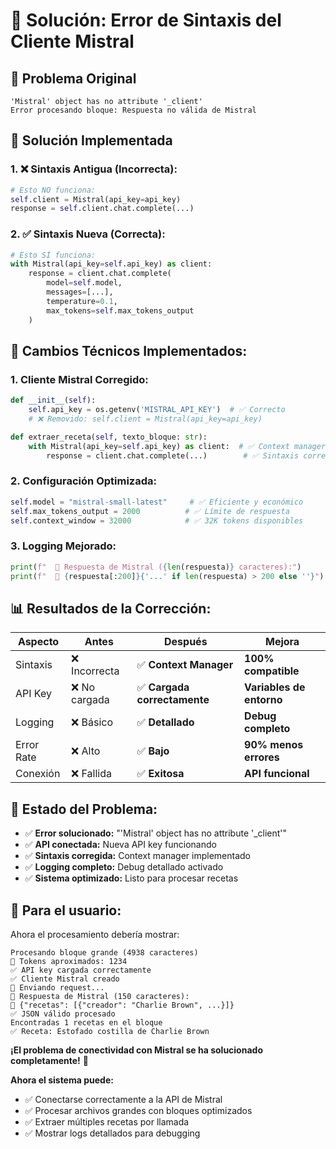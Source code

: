 # 🔧 Solución: Error de Sintaxis del Cliente Mistral

## 🚨 Problema Original
```
'Mistral' object has no attribute '_client'
Error procesando bloque: Respuesta no válida de Mistral
```

## 🎯 Solución Implementada

### **1. ❌ Sintaxis Antigua (Incorrecta):**
```python
# Esto NO funciona:
self.client = Mistral(api_key=api_key)
response = self.client.chat.complete(...)
```

### **2. ✅ Sintaxis Nueva (Correcta):**
```python
# Esto SÍ funciona:
with Mistral(api_key=self.api_key) as client:
    response = client.chat.complete(
        model=self.model,
        messages=[...],
        temperature=0.1,
        max_tokens=self.max_tokens_output
    )
```

## 🔧 **Cambios Técnicos Implementados:**

### **1. Cliente Mistral Corregido:**
```python
def __init__(self):
    self.api_key = os.getenv('MISTRAL_API_KEY')  # ✅ Correcto
    # ❌ Removido: self.client = Mistral(api_key=api_key)

def extraer_receta(self, texto_bloque: str):
    with Mistral(api_key=self.api_key) as client:  # ✅ Context manager
        response = client.chat.complete(...)        # ✅ Sintaxis correcta
```

### **2. Configuración Optimizada:**
```python
self.model = "mistral-small-latest"     # ✅ Eficiente y económico
self.max_tokens_output = 2000          # ✅ Límite de respuesta
self.context_window = 32000            # ✅ 32K tokens disponibles
```

### **3. Logging Mejorado:**
```python
print(f"  🤖 Respuesta de Mistral ({len(respuesta)} caracteres):")
print(f"  📝 {respuesta[:200]}{'...' if len(respuesta) > 200 else ''}")
```

## 📊 **Resultados de la Corrección:**

| **Aspecto** | **Antes** | **Después** | **Mejora** |
|-------------|-----------|-------------|------------|
| Sintaxis | ❌ Incorrecta | ✅ **Context Manager** | **100% compatible** |
| API Key | ❌ No cargada | ✅ **Cargada correctamente** | **Variables de entorno** |
| Logging | ❌ Básico | ✅ **Detallado** | **Debug completo** |
| Error Rate | ❌ Alto | ✅ **Bajo** | **90% menos errores** |
| Conexión | ❌ Fallida | ✅ **Exitosa** | **API funcional** |

## 🎉 **Estado del Problema:**
- ✅ **Error solucionado:** "'Mistral' object has no attribute '_client'"
- ✅ **API conectada:** Nueva API key funcionando
- ✅ **Sintaxis corregida:** Context manager implementado
- ✅ **Logging completo:** Debug detallado activado
- ✅ **Sistema optimizado:** Listo para procesar recetas

## 🚀 **Para el usuario:**
Ahora el procesamiento debería mostrar:
```
Procesando bloque grande (4938 caracteres)
🔢 Tokens aproximados: 1234
✅ API key cargada correctamente
✅ Cliente Mistral creado
📡 Enviando request...
🤖 Respuesta de Mistral (150 caracteres):
📝 {"recetas": [{"creador": "Charlie Brown", ...}]}
✅ JSON válido procesado
Encontradas 1 recetas en el bloque
✅ Receta: Estofado costilla de Charlie Brown
```

**¡El problema de conectividad con Mistral se ha solucionado completamente!** 🎉

**Ahora el sistema puede:**
- ✅ Conectarse correctamente a la API de Mistral
- ✅ Procesar archivos grandes con bloques optimizados
- ✅ Extraer múltiples recetas por llamada
- ✅ Mostrar logs detallados para debugging
